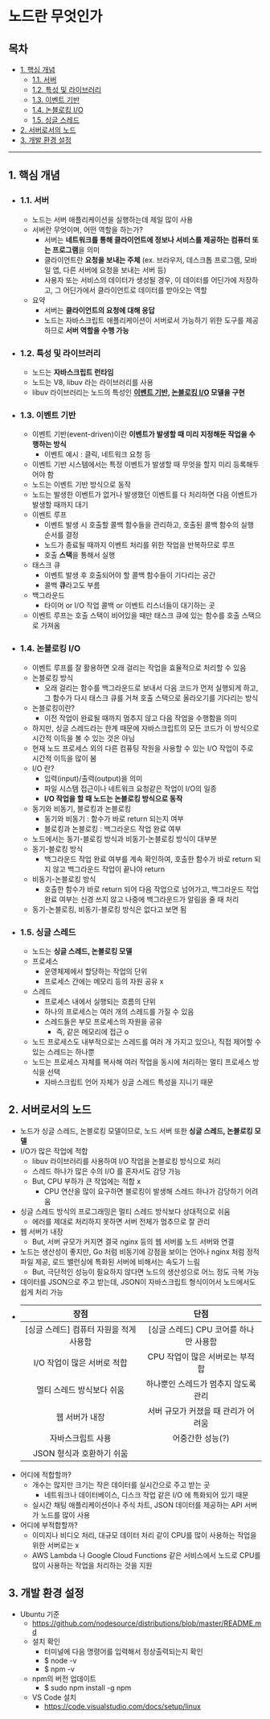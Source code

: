 # 노드란 무엇인가

## 목차
- [1. 핵심 개념](#core-concept)
  - [1.1. 서버](#1.1.-서버)
  - [1.2. 특성 및 라이브러리](#1.2.-특성-및-라이브러리)
  - [1.3. 이벤트 기반](#1.3.-이벤트-기반)
  - [1.4. 논블로킹 I/O](#1.4.-논블로킹-I/O)
  - [1.5. 싱글 스레드](#1.5.-싱글-스레드)
- [2. 서버로서의 노드](#server-node)
- [3. 개발 환경 설정](#dev-env-settings)

<hr/>

<a name="core-concept"></a>
## 1. 핵심 개념
- ### 1.1. 서버
  - 노드는 서버 애플리케이션을 실행하는데 제일 많이 사용
  - 서버란 무엇이며, 어떤 역할을 하는가?
    - 서버는 <strong>네트워크를 통해 클라이언트에 정보나 서비스를 제공하는 컴퓨터 또는 프로그램</strong>을 의미
    - 클라이언트란 <strong>요청을 보내는 주체</strong> (ex. 브라우저, 데스크톱 프로그램, 모바일 앱, 다른 서버에 요청을 보내는 서버 등)
    - 사용자 또는 서비스의 데이터가 생성될 경우, 이 데이터를 어딘가에 저장하고, 그 어딘가에서 클라이언트로 데이터를 받아오는 역할
  - 요약
    - 서버는 <strong>클라이언트의 요청에 대해 응답</strong>
    - 노드는 자바스크립트 애플리케이션이 서버로서 가능하기 위한 도구를 제공하므로 <strong>서버 역할을 수행 가능</strong>

- ### 1.2. 특성 및 라이브러리
  - 노드는 <strong>자바스크립트 런타임</strong>
  - 노드는 V8, libuv 라는 라이브러리를 사용
  - libuv 라이브러리는 노드의 특성인 <strong>[이벤트 기반](#1.3.-이벤트-기반), [논블로킹 I/O](#1.4.-논블로킹-I/O) 모델을 구현</strong>

- ### 1.3. 이벤트 기반
  - 이벤트 기반(event-driven)이란 <strong>이벤트가 발생할 때 미리 지정해둔 작업을 수행하는 방식</strong>
    - 이벤트 예시 : 클릭, 네트워크 요청 등
  - 이벤트 기반 시스템에서는 특정 이벤트가 발생할 때 무엇을 할지 미리 등록해두어야 함
  - 노드는 이벤트 기반 방식으로 동작
  - 노드는 발생한 이벤트가 없거나 발생했던 이벤트를 다 처리하면 다음 이벤트가 발생할 때까지 대기
  - 이벤트 루프
    - 이벤트 발생 시 호출할 콜백 함수들을 관리하고, 호출된 콜백 함수의 실행 순서를 결정
    - 노드가 종료될 때까지 이벤트 처리를 위한 작업을 반복하므로 루프
    - 호출 <strong>스택</strong>을 통해서 실행
  - 태스크 큐
    - 이벤트 발생 후 호출되어야 할 콜백 함수들이 기다리는 공간
    - 콜백 <strong>큐</strong>라고도 부름
  - 백그라운드
    - 타이머 or I/O 작업 콜백 or 이벤트 리스너들이 대기하는 곳
  - 이벤트 루프는 호출 스택이 비어있을 때만 태스크 큐에 있는 함수를 호출 스택으로 가져옴

- ### 1.4. 논블로킹 I/O
  - 이벤트 루프를 잘 활용하면 오래 걸리는 작업을 효율적으로 처리할 수 있음
  - 논블로킹 방식
    - 오래 걸리는 함수를 백그라운드로 보내서 다음 코드가 먼저 실행되게 하고, 그 함수가 다시 태스크 큐를 거쳐 호출 스택으로 올라오기를 기다리는 방식
  - 논블로킹이란?
    - 이전 작업이 완료될 때까지 멈추지 않고 다음 작업을 수행함을 의미
  - 하지만, 싱글 스레드라는 한계 때문에 자바스크립트의 모든 코드가 이 방식으로 시간적 이득을 볼 수 있는 것은 아님
  - 현재 노드 프로세스 외의 다른 컴퓨팅 작원을 사용할 수 있는 I/O 작업이 주로 시간적 이득을 많이 봄
  - I/O 란?
    - 입력(input)/출력(output)을 의미
    - 파일 시스템 접근이나 네트워크 요청같은 작업이 I/O의 일종
    - <strong>I/O 작업을 할 때 노드는 논블로킹 방식으로 동작</strong>
  - 동기와 비동기, 블로킹과 논블로킹
    - 동기와 비동기 : 함수가 바로 return 되는지 여부
    - 블로킹과 논블로킹 : 백그라운드 작업 완료 여부
  - 노드에서는 동기-블로킹 방식과 비동기-논블로킹 방식이 대부분
  - 동기-블로킹 방식
    - 백그라운드 작업 완료 여부를 계속 확인하여, 호출한 함수가 바로 return 되지 않고 백그라운드 작업이 끝나야 return
  - 비동기-논블로킹 방식
    - 호출한 함수가 바로 return 되어 다음 작업으로 넘어가고, 백그라운드 작업 완료 여부는 신경 쓰지 않고 나중에 백그라운드가 알림을 줄 때 처리
  - 동기-논블로킹, 비동기-블로킹 방식은 없다고 보면 됨

- ### 1.5. 싱글 스레드
  - 노드는 <strong>싱글 스레드, 논블로킹 모델</strong>
  - 프로세스
    - 운영체제에서 할당하는 작업의 단위
    - 프로세스 간에는 메모리 등의 자원 공유 x
  - 스레드
    - 프로세스 내에서 실행되는 흐름의 단위
    - 하나의 프로세스는 여러 개의 스레드를 가질 수 있음
    - 스레드들은 부모 프로세스의 자원을 공유
      - 즉, 같은 메모리에 접근 o
  - 노드 프로세스도 내부적으로는 스레드를 여러 개 가지고 있으나, 직접 제어할 수 있는 스레드는 하나뿐
  - 노드는 프로세스 자체를 복사해 여러 작업을 동시에 처리하는 멀티 프로세스 방식을 선택
    - 자바스크립트 언어 자체가 싱글 스레드 특성을 지니기 때문

<a name="server-node"></a>
## 2. 서버로서의 노드
- 노드가 싱글 스레드, 논블로킹 모델이므로, 노드 서버 또한 <strong>싱글 스레드, 논블로킹 모델</strong>
- I/O가 많은 작업에 적합
  - libuv 라이브러리를 사용하여 I/O 작업을 논블로킹 방식으로 처리
  - 스레드 하나가 많은 수의 I/O 를 혼자서도 감당 가능
  - But, CPU 부하가 큰 작업에는 적합 x
    - CPU 연산을 많이 요구하면 블로킹이 발생해 스레드 하나가 감당하기 어려움
- 싱글 스레드 방식의 프로그래밍은 멀티 스레드 방식보다 상대적으로 쉬움
  - 에러를 제대로 처리하지 못하면 서버 전체가 멈추므로 잘 관리
- 웹 서버가 내장
  - But, 서버 규모가 커지면 결국 nginx 등의 웹 서버를 노드 서버와 연결
- 노드는 생산성이 좋지만, Go 처럼 비동기에 강점을 보이는 언어나 nginx 처럼 정적 파일 제공, 로드 밸런싱에 특화된 서버에 비해서는 속도가 느림
  - But, 극단적인 성능이 필요하지 않다면 노드의 생산성으로 어느 정도 극복 가능
- 데이터를 JSON으로 주고 받는데, JSON이 자바스크립트 형식이어서 노드에서도 쉽게 처리 가능
- | 장점                                    | 단점                                   |
  | :-------------------------------------: | :------------------------------------: |
  | [싱글 스레드] 컴퓨터 자원을 적게 사용함 | [싱글 스레드] CPU 코어를 하나만 사용함 |
  | I/O 작업이 많은 서버로 적합             | CPU 작업이 많은 서버로는 부적합        |
  | 멀티 스레드 방식보다 쉬움               | 하나뿐인 스레드가 멈추지 않도록 관리   |
  | 웹 서버가 내장                          | 서버 규모가 커졌을 때 관리가 어려움    |
  | 자바스크립트 사용                       | 어중간한 성능(?)                       |
  | JSON 형식과 호환하기 쉬움               |                                        |
- 어디에 적합할까?
  - 개수는 많지만 크기는 작은 데이터를 실시간으로 주고 받는 곳
    - 네트워크나 데이터베이스, 디스크 작업 같은 I/O 에 특화되어 있기 때문
  - 실시간 채팅 애플리케이션이나 주식 차트, JSON 데이터를 제공하는 API 서버가 노드를 많이 사용
- 어디에 부적합할까?
  - 이미지나 비디오 처리, 대규모 데이터 처리 같이 CPU를 많이 사용하는 작업을 위한 서버로는 x
  - AWS Lambda 나 Google Cloud Functions 같은 서비스에서 노드로 CPU를 많이 사용하는 작업을 처리하는 것을 지원

<a name="dev-env-settings"></a>
## 3. 개발 환경 설정
- Ubuntu 기준
  - https://github.com/nodesource/distributions/blob/master/README.md
  - 설치 확인
    - 터미널에 다음 명령어를 입력해서 정상출력되는지 확인
    - $ node -v
    - $ npm -v
  - npm의 버전 업데이트
    - $ sudo npm install -g npm
  - VS Code 설치
    - https://code.visualstudio.com/docs/setup/linux